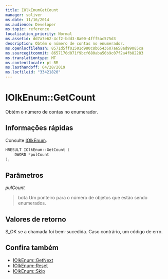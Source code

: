```yaml
---
title: IOlkEnumGetCount
manager: soliver
ms.date: 11/16/2014
ms.audience: Developer
ms.topic: reference
localization_priority: Normal
ms.assetid: dd7a7e62-4cf2-bdd3-8a00-4fff5ac575d3
description: Obtém o número de contas no enumerador.
ms.openlocfilehash: 8571d5ff01501d980c8b6543607a658ad99085ca
ms.sourcegitcommit: 8657170d071f9bcf680aba50b9c07f2a4fb82283
ms.translationtype: MT
ms.contentlocale: pt-BR
ms.lasthandoff: 04/28/2019
ms.locfileid: "33421820"
---
```

# <a name="iolkenumgetcount"></a>IOlkEnum::GetCount

Obtém o número de contas no enumerador.
  
## <a name="quick-info"></a>Informações rápidas

Consulte [IOlkEnum](iolkenum.md).
  
```cpp
HRESULT IOlkEnum::GetCount ( 
    DWORD *pulCount 
);

```

## <a name="parameters"></a>Parâmetros

_pulCount_
  
> bota Um ponteiro para o número de objetos que estão sendo enumerados.
    
## <a name="return-values"></a>Valores de retorno

S_OK se a chamada foi bem-sucedida. Caso contrário, um código de erro.
  
## <a name="see-also"></a>Confira também

- [IOlkEnum::GetNext](iolkenum-getnext.md)  
- [IOlkEnum::Reset](iolkenum-reset.md) 
- [IOlkEnum::Skip](iolkenum-skip.md)

